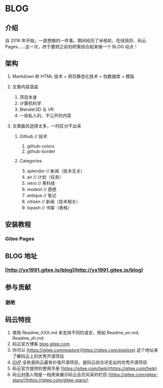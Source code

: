 # BLOG

## 介绍

自 2016 年开始，一直想做的一件事。期间经历了米格轮、在线简历、码云 Pages……这一次，终于要把之前的积累综合起来做一个 BLOG 站点！

## 架构

1. Markdown 转 HTML 技术 + 网页静态化技术 + 伪数据库 + 模版

2. 文章内容涵盖

   1. 项目本身
   2. 计算机科学
   3. Blender3D 与 VR
   4. 一些私人的、不公开的内容

3. 文章画风选择太多，一时区分不出来

   1. Github // 技术

      1. github-colors
      2. github-border

   2. Categories

      3. splendor // 新闻（技术无关）
      4. air // 计划（任务）
      5. retro // 黑科技
      6. modest // 感想
      7. antique // 笔记
      8. citizen // 新闻（技术相关）
      9. lopash // 书架（表格）

## 安装教程

### Gitee Pages

## BLOG 地址

### [http://yx1991.gitee.io/blog](http://yx1991.gitee.io/blog)

## 参与贡献

### 谢绝

## 码云特技

1. 使用 Readme_XXX.md 来支持不同的语言，例如 Readme_en.md, Readme_zh.md
2. 码云官方博客 [blog.gitee.com](https://blog.gitee.com)
3. 你可以 [https://gitee.com/explore](https://gitee.com/explore) 这个地址来了解码云上的优秀开源项目
4. [GVP](https://gitee.com/gvp) 全称是码云最有价值开源项目，是码云综合评定出的优秀开源项目
5. 码云官方提供的使用手册 [https://gitee.com/help](https://gitee.com/help)
6. 码云封面人物是一档用来展示码云会员风采的栏目 [https://gitee.com/gitee-stars/](https://gitee.com/gitee-stars/)
